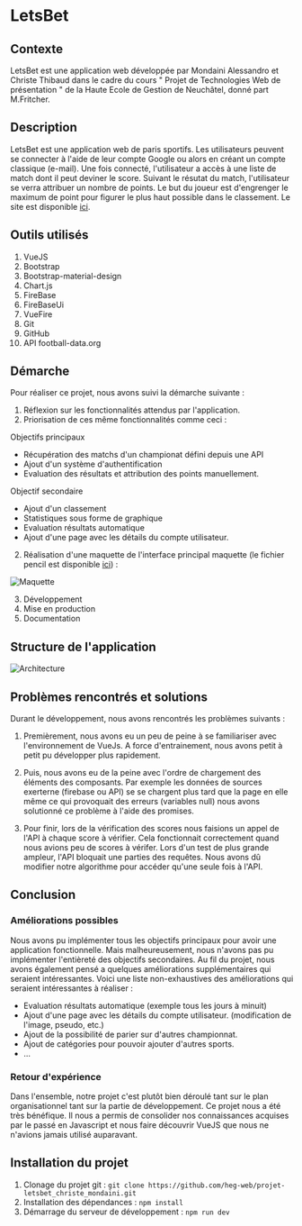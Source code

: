 # LetsBet
## Contexte 
LetsBet est une application web développée par Mondaini Alessandro et Christe Thibaud 
dans le cadre du cours " Projet de Technologies Web de présentation " de la Haute Ecole de Gestion de Neuchâtel, donné part M.Fritcher.

## Description
LetsBet est une application web de paris sportifs. Les utilisateurs peuvent se connecter à l'aide de leur compte Google ou alors en créant un compte classique (e-mail). Une fois connecté, l'utilisateur a accès à une liste de match dont il peut deviner le score. Suivant le résutat du match, l'utilisateur se verra attribuer un nombre de points. Le but du joueur est d'engrenger le maximum de point pour figurer le plus haut possible dans le classement. Le site est disponible [ici](https://heg-web.github.io/projet-letsbet_christe_mondaini/#/login). 

## Outils utilisés
1. VueJS
2. Bootstrap
3. Bootstrap-material-design
4. Chart.js
5. FireBase
6. FireBaseUi
7. VueFire
8. Git
9. GitHub
10. API football-data.org

## Démarche
Pour réaliser ce projet, nous avons suivi la démarche suivante :
1. Réflexion sur les fonctionnalités attendus par l'application. 
2. Priorisation de ces même fonctionnalités comme ceci : 

Objectifs principaux
- Récupération des matchs d'un championat défini depuis une API 
- Ajout d'un système d'authentification 
- Evaluation des résultats et attribution des points manuellement. 

Objectif secondaire 
- Ajout d'un classement
- Statistiques sous forme de graphique
- Evaluation résultats automatique 
- Ajout d'une page avec les détails du compte utilisateur.

2. Réalisation d'une maquette de l'interface principal maquette (le fichier pencil est disponible [ici](https://github.com/heg-web/projet-letsbet_christe_mondaini/tree/master/doc/)) :

![Maquette](https://raw.githubusercontent.com/heg-web/projet-letsbet_christe_mondaini/master/doc/Home-maquette.PNG)
 
3. Développement
4. Mise en production
5. Documentation

## Structure de l'application
![Architecture](https://raw.githubusercontent.com/heg-web/projet-letsbet_christe_mondaini/master/doc/Architecture.PNG)

## Problèmes rencontrés et solutions
Durant le développement, nous avons rencontrés les problèmes suivants : 

1. Premièrement, nous avons eu un peu de peine à se familiariser avec l'environnement de VueJs. A force d'entrainement, nous avons petit à petit pu développer plus rapidement.

2. Puis, nous avons eu de la peine avec l'ordre de chargement des éléments des composants. Par exemple les données de sources exerterne (firebase ou API) se se chargent plus tard que la page en elle même ce qui provoquait des erreurs (variables null) nous avons solutionné ce problème à l'aide des promises.

3. Pour finir, lors de la vérification des scores nous faisions un appel de l'API à chaque score à vérifier. Cela fonctionnait correctement quand nous avions peu de scores à vérifer. Lors d'un test de plus grande ampleur, l'API bloquait une parties des requêtes. Nous avons dû modifier notre algorithme pour accéder qu'une seule fois à l'API.   

## Conclusion
### Améliorations possibles
Nous avons pu implémenter tous les objectifs principaux pour avoir une application fonctionnelle. Mais malheureusement, nous n'avons pas pu implémenter l'entièreté des objectifs secondaires. Au fil du projet, nous avons également pensé a quelques améliorations supplémentaires qui seraient intéressantes. Voici une liste non-exhaustives des améliorations qui seraient intéressantes à réaliser : 

- Evaluation résultats automatique (exemple tous les jours à minuit)
- Ajout d'une page avec les détails du compte utilisateur. (modification de l'image, pseudo, etc.)
- Ajout de la possibilité de parier sur d'autres championnat. 
- Ajout de catégories pour pouvoir ajouter d'autres sports. 
- ...

### Retour d'expérience
Dans l'ensemble, notre projet c'est plutôt bien déroulé tant sur le plan organisationnel tant sur la partie de développement. Ce projet nous a été très bénéfique. Il nous a permis de consolider nos connaissances acquises par le passé en Javascript et nous faire découvrir VueJS que nous ne n'avions jamais utilisé auparavant. 

## Installation du projet
1. Clonage du projet git : ```git clone https://github.com/heg-web/projet-letsbet_christe_mondaini.git```
2. Installation des dépendances : ```npm install```
3. Démarrage du serveur de développement : ```npm run dev```

